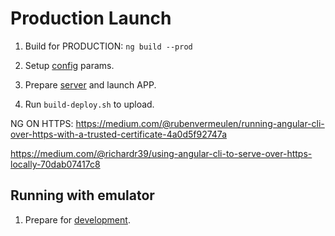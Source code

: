 # Production Launch

1. Build for PRODUCTION: ``ng build --prod``

2. Setup [config](/docs/config.md) params.

3. Prepare [server](/docs/server-setup.md) and launch APP.

4. Run `build-deploy.sh` to upload.


NG ON HTTPS:
https://medium.com/@rubenvermeulen/running-angular-cli-over-https-with-a-trusted-certificate-4a0d5f92747a

https://medium.com/@richardr39/using-angular-cli-to-serve-over-https-locally-70dab07417c8


## Running with emulator

1. Prepare for [development](/docs/development.md).

